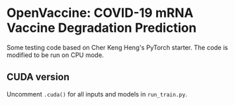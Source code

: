 # OpenVaccine: COVID-19 mRNA Vaccine Degradation Prediction

Some testing code based on Cher Keng Heng's PyTorch starter. The code is modified to be run on CPU mode.

## CUDA version
Uncomment `.cuda()` for all inputs and models in `run_train.py`.